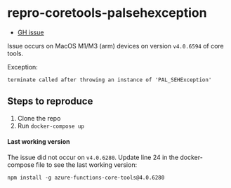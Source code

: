 # repro-coretools-palsehexception

- [GH issue](https://github.com/Azure/azure-functions-core-tools/issues/4158)

Issue occurs on MacOS M1/M3 (arm) devices on version `v4.0.6594` of core tools.

Exception:

`terminate called after throwing an instance of 'PAL_SEHException'`

## Steps to reproduce

1. Clone the repo
1. Run `docker-compose up`

#### Last working version

The issue did not occur on `v4.0.6280`. Update line 24 in the docker-compose file to see the last working version:

`npm install -g azure-functions-core-tools@4.0.6280`

